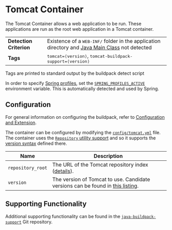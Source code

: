 # Tomcat Container
The Tomcat Container allows a web application to be run.  These applications are run as the root web application in a Tomcat container.

<table>
  <tr>
    <td><strong>Detection Criterion</strong></td><td>Existence of a <tt>WEB-INF/</tt> folder in the application directory and <a href="container-java-main.md">Java Main Class</a> not detected</td>
  </tr>
  <tr>
    <td><strong>Tags</strong></td><td><tt>tomcat=&lang;version&rang;</tt>, <tt>tomcat-buildpack-support=&lang;version&rang;</tt></td>
  </tr>
</table>
Tags are printed to standard output by the buildpack detect script

In order to specify [Spring profiles][], set the [`SPRING_PROFILES_ACTIVE`][] environment variable.  This is automatically detected and used by Spring.

## Configuration
For general information on configuring the buildpack, refer to [Configuration and Extension][].

The container can be configured by modifying the [`config/tomcat.yml`][] file.  The container uses the [`Repository` utility support][repositories] and so it supports the [version syntax][] defined there.

| Name | Description
| ---- | -----------
| `repository_root` | The URL of the Tomcat repository index ([details][repositories]).
| `version` | The version of Tomcat to use. Candidate versions can be found in [this listing][].

## Supporting Functionality
Additional supporting functionality can be found in the [`java-buildpack-support`][] Git repository.

[Configuration and Extension]: ../README.md#Configuration-and-Extension
[`config/tomcat.yml`]: ../config/tomcat.yml
[`java-buildpack-support`]: https://github.com/cloudfoundry/java-buildpack-support
[repositories]: util-repositories.md
[Spring profiles]:http://blog.springsource.com/2011/02/14/spring-3-1-m1-introducing-profile/
[`SPRING_PROFILES_ACTIVE`]: http://static.springsource.org/spring/docs/3.1.x/javadoc-api/org/springframework/core/env/AbstractEnvironment.html#ACTIVE_PROFILES_PROPERTY_NAME
[this listing]: http://download.pivotal.io.s3.amazonaws.com/tomcat/index.yml
[version syntax]: util-repositories.md#version-syntax-and-ordering
